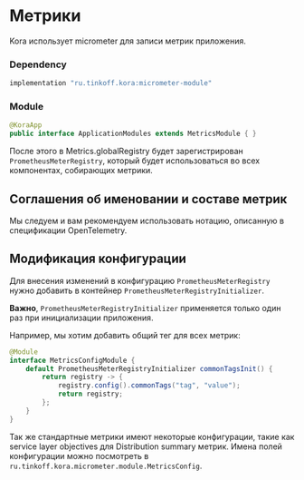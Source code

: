 # Метрики

Kora использует micrometer для записи метрик приложения.

### Dependency

```groovy
implementation "ru.tinkoff.kora:micrometer-module"
```

### Module

```java
@KoraApp
public interface ApplicationModules extends MetricsModule { }
```

После этого в Metrics.globalRegistry будет зарегистрирован `PrometheusMeterRegistry`, который будет использоваться во всех компонентах, собирающих метрики.

## Соглашения об именовании и составе метрик

Мы следуем и вам рекомендуем использовать нотацию, описанную в спецификации OpenTelemetry.

## Модификация конфигурации

Для внесения изменений в конфигурацию `PrometheusMeterRegistry` нужно добавить в контейнер `PrometheusMeterRegistryInitializer`.

**Важно**, `PrometheusMeterRegistryInitializer` применяется только один раз при инициализации приложения.

Например, мы хотим добавить общий тег для всех метрик:

```java
@Module
interface MetricsConfigModule {
    default PrometheusMeterRegistryInitializer commonTagsInit() {
        return registry -> {
            registry.config().commonTags("tag", "value");
            return registry;
        };
    }
}
```

Так же стандартные метрики имеют некоторые конфигурации, такие как service layer objectives для Distribution summary метрик.
Имена полей конфигурации можно посмотреть в  `ru.tinkoff.kora.micrometer.module.MetricsConfig`.
